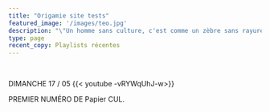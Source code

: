```yaml
---
title: "Origamie site tests"
featured_image: '/images/teo.jpg'
description: "\"Un homme sans culture, c'est comme un zèbre sans rayures.\""
type: page
recent_copy: Playlists récentes
---
```


<br/>

DIMANCHE 17 / 05
{{< youtube -vRYWqUhJ-w>}}

PREMIER NUMÉRO DE Papier CUL. 
